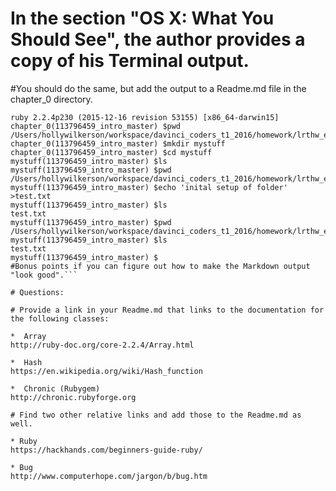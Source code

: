 # In the section "OS X: What You Should See", the author provides a copy of his Terminal output.
#You should do the same, but add the output to a Readme.md file in the chapter_0 directory.


```chapter_0(113796459_intro_master) $ruby -v
ruby 2.2.4p230 (2015-12-16 revision 53155) [x86_64-darwin15]
chapter_0(113796459_intro_master) $pwd
/Users/hollywilkerson/workspace/davinci_coders_t1_2016/homework/lrthw_exercises/chapter_0
chapter_0(113796459_intro_master) $mkdir mystuff
chapter_0(113796459_intro_master) $cd mystuff
mystuff(113796459_intro_master) $ls
mystuff(113796459_intro_master) $pwd
/Users/hollywilkerson/workspace/davinci_coders_t1_2016/homework/lrthw_exercises/chapter_0/mystuff
mystuff(113796459_intro_master) $echo 'inital setup of folder' >test.txt
mystuff(113796459_intro_master) $ls
test.txt
mystuff(113796459_intro_master) $pwd
/Users/hollywilkerson/workspace/davinci_coders_t1_2016/homework/lrthw_exercises/chapter_0/mystuff
mystuff(113796459_intro_master) $ls
test.txt
mystuff(113796459_intro_master) $
#Bonus points if you can figure out how to make the Markdown output "look good".```

# Questions:

# Provide a link in your Readme.md that links to the documentation for the following classes:

*  Array
http://ruby-doc.org/core-2.2.4/Array.html

*  Hash
https://en.wikipedia.org/wiki/Hash_function

*  Chronic (Rubygem)
http://chronic.rubyforge.org

# Find two other relative links and add those to the Readme.md as well.

* Ruby
https://hackhands.com/beginners-guide-ruby/

* Bug
http://www.computerhope.com/jargon/b/bug.htm

